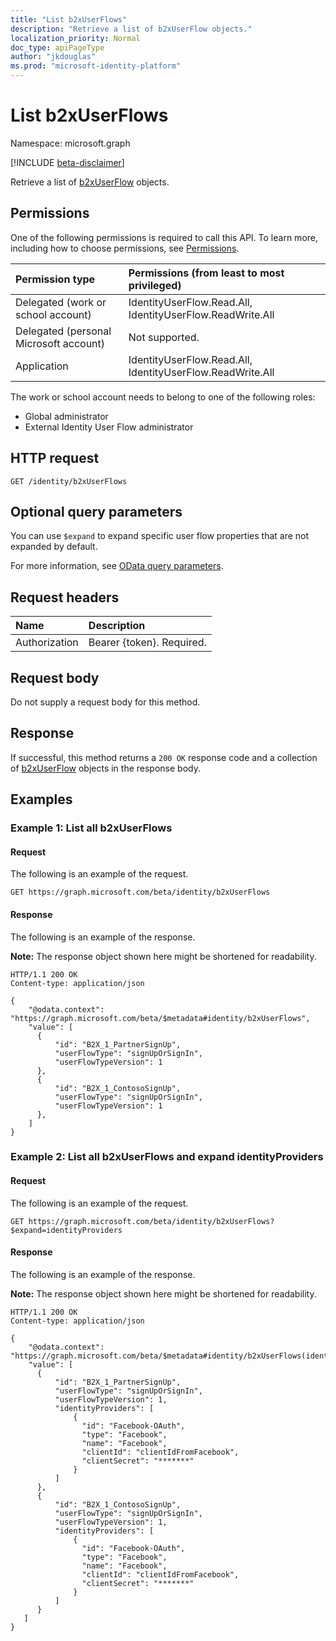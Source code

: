 ```yaml
---
title: "List b2xUserFlows"
description: "Retrieve a list of b2xUserFlow objects."
localization_priority: Normal
doc_type: apiPageType
author: "jkdouglas"
ms.prod: "microsoft-identity-platform"
---
```


# List b2xUserFlows

Namespace: microsoft.graph

[!INCLUDE [beta-disclaimer](../../includes/beta-disclaimer.md)]

Retrieve a list of [b2xUserFlow](../resources/b2xuserflows.md) objects.

## Permissions

One of the following permissions is required to call this API. To learn more, including how to choose permissions, see [Permissions](/graph/permissions-reference).

|Permission type      | Permissions (from least to most privileged)              |
|:--------------------|:---------------------------------------------------------|
|Delegated (work or school account)|IdentityUserFlow.Read.All, IdentityUserFlow.ReadWrite.All|
|Delegated (personal Microsoft account)| Not supported.|
|Application|IdentityUserFlow.Read.All, IdentityUserFlow.ReadWrite.All|

The work or school account needs to belong to one of the following roles:

* Global administrator
* External Identity User Flow administrator

## HTTP request

<!-- { "blockType": "ignored" } -->

```http
GET /identity/b2xUserFlows
```

## Optional query parameters

You can use `$expand` to expand specific user flow properties that are not expanded by default.

For more information, see [OData query parameters](/graph/query-parameters).

## Request headers

|Name|Description|
|:---------------|:----------|
|Authorization|Bearer {token}. Required.|

## Request body

Do not supply a request body for this method.

## Response

If successful, this method returns a `200 OK` response code and a collection of [b2xUserFlow](../resources/b2xuserflows.md) objects in the response body.

## Examples

### Example 1: List all b2xUserFlows

#### Request

The following is an example of the request.

<!-- {
  "blockType": "request",
  "name": "list_b2xUserFlows"
}
-->

``` http
GET https://graph.microsoft.com/beta/identity/b2xUserFlows
```

#### Response

The following is an example of the response.

**Note:** The response object shown here might be shortened for readability.

<!-- {
  "blockType": "response",
  "truncated": true,
  "@odata.type": "microsoft.graph.b2xIdentityUserFlow",
  "isCollection": true
} -->

```http
HTTP/1.1 200 OK
Content-type: application/json

{
    "@odata.context": "https://graph.microsoft.com/beta/$metadata#identity/b2xUserFlows",
    "value": [
      {
          "id": "B2X_1_PartnerSignUp",
          "userFlowType": "signUpOrSignIn",
          "userFlowTypeVersion": 1
      },
      {
          "id": "B2X_1_ContosoSignUp",
          "userFlowType": "signUpOrSignIn",
          "userFlowTypeVersion": 1
      },
    ]
}
```

### Example 2: List all b2xUserFlows and expand identityProviders

#### Request

The following is an example of the request.

<!-- {
  "blockType": "request",
  "name": "list_b2xUserFlows_expand"
}
-->

``` http
GET https://graph.microsoft.com/beta/identity/b2xUserFlows?$expand=identityProviders
```

#### Response

The following is an example of the response.

**Note:** The response object shown here might be shortened for readability.

<!-- {
  "blockType": "response",
  "truncated": true,
  "@odata.type": "microsoft.graph.b2xIdentityUserFlow",
  "isCollection": true
} -->

```http
HTTP/1.1 200 OK
Content-type: application/json

{
    "@odata.context": "https://graph.microsoft.com/beta/$metadata#identity/b2xUserFlows(identityProviders)",
    "value": [
      {
          "id": "B2X_1_PartnerSignUp",
          "userFlowType": "signUpOrSignIn",
          "userFlowTypeVersion": 1,
          "identityProviders": [
              {
                "id": "Facebook-OAuth",
                "type": "Facebook",
                "name": "Facebook",
                "clientId": "clientIdFromFacebook",
                "clientSecret": "*******"
              }  
          ]
      },
      {
          "id": "B2X_1_ContosoSignUp",
          "userFlowType": "signUpOrSignIn",
          "userFlowTypeVersion": 1,
          "identityProviders": [
              {
                "id": "Facebook-OAuth",
                "type": "Facebook",
                "name": "Facebook",
                "clientId": "clientIdFromFacebook",
                "clientSecret": "*******"
              }  
          ]
      }
   ]
}
```

<!-- {
  "type": "#page.annotation",
  "description": "List b2xUserFlows",
  "keywords": "",
  "section": "documentation",
  "tocPath": "",
  "suppressions": [
    "Error: list_b2xUserFlows/container/userFlowTypeVersion:\r\n      Expected type Single but actual was Int64. Property: userFlowTypeVersion, actual value: '1'",
    "Error: list_b2xUserFlows_expand/container/userFlowTypeVersion:\r\n    Expected type Single but actual was Int64. Property: userFlowTypeVersion, actual value: '1'"
  ]
}-->
